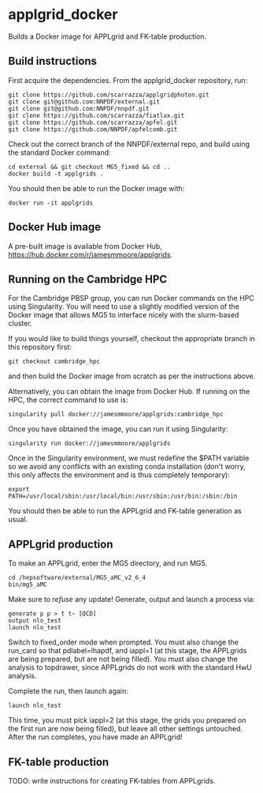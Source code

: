 # applgrid_docker
Builds a Docker image for APPLgrid and FK-table production.

## Build instructions
First acquire the dependencies. From the applgrid_docker repository, run:

```
git clone https://github.com/scarrazza/applgridphoton.git
git clone git@github.com:NNPDF/external.git
git clone git@github.com:NNPDF/nnpdf.git
git clone https://github.com/scarrazza/fiatlux.git
git clone https://github.com/scarrazza/apfel.git
git clone https://github.com/NNPDF/apfelcomb.git
```

Check out the correct branch of the NNPDF/external repo, and build using the standard Docker command:

```
cd external && git checkout MG5_fixed && cd ..
docker build -t applgrids .
```

You should then be able to run the Docker image with:

```
docker run -it applgrids
```

## Docker Hub image
A pre-built image is available from Docker Hub, <https://hub.docker.com/r/jamesmmoore/applgrids>.

## Running on the Cambridge HPC
For the Cambridge PBSP group, you can run Docker commands on the HPC using Singularity. You will need to use a slightly modified version of the Docker image that allows MG5 to interface nicely with the slurm-based cluster.

If you would like to build things yourself, checkout the appropriate branch in this repository first:

```
git checkout cambridge_hpc
```

and then build the Docker image from scratch as per the instructions above. 

Alternatively, you can obtain the image from Docker Hub. If running on the HPC, the correct command to use is:

```
singularity pull docker://jamesmmoore/applgrids:cambridge_hpc
```

Once you have obtained the image, you can run it using Singularity:

```
singularity run docker://jamesmmoore/applgrids
```

Once in the Singularity environment, we must redefine the $PATH variable so we avoid any conflicts with an existing conda installation (don't worry, this only affects the environment and is thus completely temporary):

```
export PATH=/usr/local/sbin:/usr/local/bin:/usr/sbin:/usr/bin:/sbin:/bin
```

You should then be able to run the APPLgrid and FK-table generation as usual.

## APPLgrid production
To make an APPLgrid, enter the MG5 directory, and run MG5.

```
cd /hepsoftware/external/MG5_aMC_v2_6_4
bin/mg5_aMC
```

Make sure to *refuse* any update! Generate, output and launch a process via:

```
generate p p > t t~ [QCD]
output nlo_test
launch nlo_test
```

Switch to fixed_order mode when prompted. You must also change the 
run_card so that pdlabel=lhapdf, and iappl=1 (at this stage, the APPLgrids are
being prepared, but are not being filled). You must also change the analysis
to topdrawer, since APPLgrids do not work with the standard HwU analysis.

Complete the run, then launch again:

```
launch nlo_test
```

This time, you must pick iappl=2 (at this stage, the grids you prepared 
on the first run are now being filled), but leave all other settings
untouched. After the run completes, you have made an APPLgrid!

## FK-table production
TODO: write instructions for creating FK-tables from APPLgrids.
